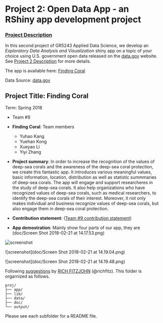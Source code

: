 # Project 2: Open Data App - an RShiny app development project

### [Project Description](doc/project2_desc.md)

In this second project of GR5243 Applied Data Science, we develop an *Exploratory Data Analysis and Visualization* shiny app on a topic of your choice using U.S. government open data released on the [data.gov](https://data.gov/) website. See [Project 2 Description](doc/project2_desc.md) for more details. 

The app is available here: [Finding Coral](https://yiyi-zhang-cu.shinyapps.io/finding_coral/)

Data Source: [data.gov](https://deepseacoraldata.noaa.gov/website/AGSViewers/DeepSeaCorals/mapSites.htm)

## Project Title: Finding Coral 
Term: Spring 2018

+ Team #9
+ **Finding Coral**: Team members
	+ Yuhao Kang
	+ Yuehan Kong
	+ Xueyao Li
	+ Yiyi Zhang

+ **Project summary**: In order to increase the recognition of the values of deep-sea corals and the awareness of the deep-sea coral protection, we create this fantastic app. It introduces various meaningful values, basic information, location, distribution as well as statistic summmaries of deep-sea corals. The app will engage and support researcheres in the study of deep-sea corals. It also help organizations who have recognized values of deep-sea corals, such as medical researchers, to identify the deep-sea corals of their interest. Moreover, it not only makes individual and business recognize values of deep-sea corals, but also engage them in deep-sea coral protection.
 
+ **Contribution statement**: ([Team #9 contribution statement](doc/a_note_on_contributions.md))

+ **App demostration**: Mainly show four parts of our app, they are 
(doc/Screen Shot 2018-02-21 at 14.17.53.png)

![screenshot](https://github.com/TZstatsADS/Spring2018-Project2-Group9/blob/master/doc/Screen%20Shot%202018-02-21%20at%2014.17.53.png)

![screenshot](doc/Screen Shot 2018-02-21 at 14.19.04.png)

![screenshot](doc/Screen Shot 2018-02-21 at 14.19.48.png)

Following [suggestions](http://nicercode.github.io/blog/2013-04-05-projects/) by [RICH FITZJOHN](http://nicercode.github.io/about/#Team) (@richfitz). This folder is orgarnized as follows.

```
proj/
├── app/
├── lib/
├── data/
├── doc/
└── output/
```

Please see each subfolder for a README file.

